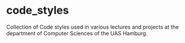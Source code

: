 # code_styles
Collection of Code styles used in  various lectures and projects at the department of Computer Sciences of the UAS Hamburg.

